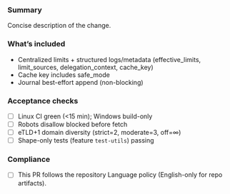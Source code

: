 ### Summary
Concise description of the change.

### What’s included
- Centralized limits + structured logs/metadata (effective_limits, limit_sources, delegation_context, cache_key)
- Cache key includes safe_mode
- Journal best-effort append (non-blocking)

### Acceptance checks
- [ ] Linux CI green (<15 min); Windows build-only
- [ ] Robots disallow blocked before fetch
- [ ] eTLD+1 domain diversity (strict=2, moderate=3, off=∞)
- [ ] Shape-only tests (feature `test-utils`) passing

### Compliance
- [ ] This PR follows the repository Language policy (English-only for repo artifacts).
